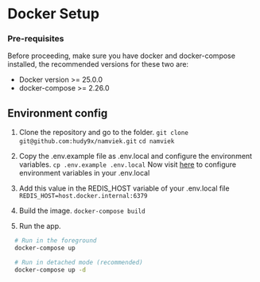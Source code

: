 # Docker Setup

### Pre-requisites

Before proceeding, make sure you have docker and docker-compose installed, the recommended versions for these two are:

- Docker version >= 25.0.0
- docker-compose >= 2.26.0

## Environment config

1. Clone the repository and go to the folder.
   `git clone git@github.com:hudy9x/namviek.git`
   `cd namviek`

2. Copy the .env.example file as .env.local and configure the environment variables.
   `cp .env.example .env.local`
   Now visit [here](https://github.com/hudy9x/namviek/blob/main/DOCUMENTS.md#configure-environment-variables) to configure environment variables in your .env.local

3. Add this value in the REDIS_HOST variable of your .env.local file
   `REDIS_HOST=host.docker.internal:6379`

4. Build the image.
   `docker-compose build`

5. Run the app.

```bash
  # Run in the foreground
  docker-compose up

  # Run in detached mode (recommended)
  docker-compose up -d
```
